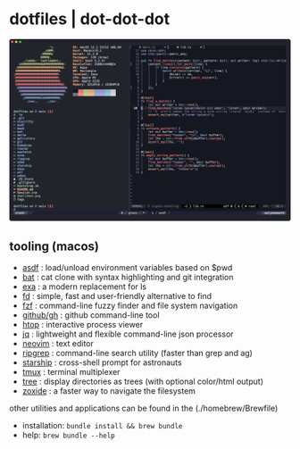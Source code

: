 # dotfiles | dot-dot-dot

![](./shellshot.png)

## tooling (macos)

- [asdf](https://direnv.net/) : load/unload environment variables based on $pwd
- [bat](https://github.com/sharkdp/bat) : cat clone with syntax highlighting and git integration
- [exa](https://github.com/ogham/exa) : a modern replacement for ls
- [fd](https://github.com/sharkdp/fd) : simple, fast and user-friendly alternative to find
- [fzf](https://github.com/junegunn/fzf) : command-line fuzzy finder and file system navigation
- [github/gh](https://github.com/cli/cli) : github command-line tool
- [htop](https://github.com/htop-dev/htop) : interactive process viewer
- [jq](https://stedolan.github.io/jq/) : lightweight and flexible command-line json processor
- [neovim](https://github.com/neovim/neovim) : text editor
- [ripgrep](https://github.com/burntsushi/ripgrep) : command-line search utility (faster than grep and ag)
- [starship](https://starship.rs) : cross-shell prompt for astronauts
- [tmux](https://github.com/tmux/tmux) : terminal multiplexer
- [tree](http://mama.indstate.edu/users/ice/tree) : display directories as trees (with optional color/html output)
- [zoxide](https://github.com/ajeetdsouza/zoxide) : a faster way to navigate the filesystem

other utilities and applications can be found in the (./homebrew/Brewfile)
- installation: `bundle install && brew bundle`
- help: `brew bundle --help`
